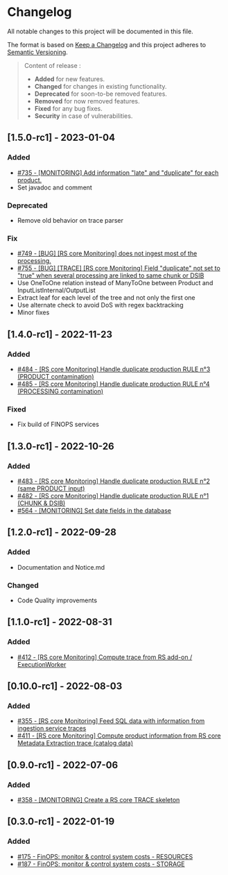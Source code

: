 # Changelog
All notable changes to this project will be documented in this file.

The format is based on [Keep a Changelog](https://keepachangelog.com/en/1.0.0/) and this project adheres to [Semantic Versioning](https://semver.org/spec/v2.0.0.html).

> Content of release :
> - **Added** for new features.
> - **Changed** for changes in existing functionality.
> - **Deprecated** for soon-to-be removed features.
> - **Removed** for now removed features.
> - **Fixed** for any bug fixes.
> - **Security** in case of vulnerabilities.

## [1.5.0-rc1] - 2023-01-04
### Added
- [#735 - [MONITORING] Add information "late" and "duplicate" for each product.](https://github.com/COPRS/rs-issues/issues/735)
- Set javadoc and comment
### Deprecated
- Remove old behavior on trace parser
### Fix
- [#749 - [BUG] [RS core Monitoring] does not ingest most of the processing.](https://github.com/COPRS/rs-issues/issues/749)
- [#755 - [BUG] [TRACE] [RS core Monitoring] Field "duplicate" not set to "true" when several processing are linked to same chunk or DSIB](https://github.com/COPRS/rs-issues/issues/755)
- Use OneToOne relation instead of ManyToOne between Product and InputListInternal/OutputList
- Extract leaf for each level of the tree and not only the first one
- Use alternate check to avoid DoS with regex backtracking
- Minor fixes

## [1.4.0-rc1] - 2022-11-23
### Added
- [#484 - [RS core Monitoring] Handle duplicate production RULE n°3 (PRODUCT contamination)](https://github.com/COPRS/rs-issues/issues/484)
- [#485 - [RS core Monitoring] Handle duplicate production RULE n°4 (PROCESSING contamination)](https://github.com/COPRS/rs-issues/issues/485)
### Fixed
- Fix build of FINOPS services

## [1.3.0-rc1] - 2022-10-26
### Added
- [#483 - [RS core Monitoring] Handle duplicate production RULE n°2 (same PRODUCT input)](https://github.com/COPRS/rs-issues/issues/483)
- [#482 - [RS core Monitoring] Handle duplicate production RULE n°1 (CHUNK & DSIB)](https://github.com/COPRS/rs-issues/issues/482)
- [#564 - [MONITORING] Set date fields in the database](https://github.com/COPRS/rs-issues/issues/564)

## [1.2.0-rc1] - 2022-09-28
### Added
- Documentation and Notice.md
### Changed
- Code Quality improvements

## [1.1.0-rc1] - 2022-08-31
### Added
- [#412 - [RS core Monitoring] Compute trace from RS add-on / ExecutionWorker](https://github.com/COPRS/rs-issues/issues/412)

## [0.10.0-rc1] - 2022-08-03
### Added
- [#355 - [RS core Monitoring] Feed SQL data with information from ingestion service traces](https://github.com/COPRS/rs-issues/issues/355)
- [#411 - [RS core Monitoring] Compute product information from RS core Metadata Extraction trace (catalog data)](https://github.com/COPRS/rs-issues/issues/411)

## [0.9.0-rc1] - 2022-07-06
### Added
- [#358 - [MONITORING] Create a RS core TRACE skeleton](https://github.com/COPRS/rs-issues/issues/358)

## [0.3.0-rc1] - 2022-01-19
### Added
- [#175 - FinOPS: monitor & control system costs - RESOURCES](https://github.com/COPRS/rs-issues/issues/175)
- [#187 - FinOPS: monitor & control system costs - STORAGE](https://github.com/COPRS/rs-issues/issues/187)
